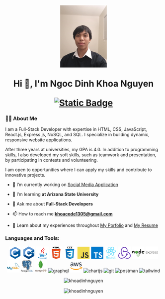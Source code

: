<h1 align="center">
  <img src="./myPhoto.jpg" width="150px" height="200px" border-radius="20px" alt="my photo">
  <p>Hi 👋, I'm Ngoc Dinh Khoa Nguyen</p>
  <a href="https://www.linkedin.com/in/khoanguyenb203702b5/" target="_blank" rel="noreferrer">
    <img alt="Static Badge" src="https://img.shields.io/badge/LinkedIn-0072B1?style=for-the-badge">
  </a>
</h1>

<h3>🧑‍💻 About Me </h3>

<p>I am a Full-Stack Developer with expertise in HTML, CSS, JavaScript, React.js, Express.js, NoSQL, and SQL. I specialize in building dynamic, responsive website applications.</p>

<p>After three years at universities, my GPA is 4.0. In addition to programming skills, I also developed my soft skills, such as teamwork and presentation, by participating in contests and volunteering.</p>

<p>I am open to opportunities where I can apply my skills and contribute to innovative projects.</p>

- 🔭 I’m currently working on [Social Media Application](https://github.com/KhoaDinhNguyen/messenger)

- 🌱 I’m learning **at Arizona State University**

- 💬 Ask me about **Full-Stack Developers**

- 📫 How to reach me **khoacode1305@gmail.com**

- 📄 Learn about my experiences throughout [My Porfolio](https://ngocdinhkhoanguyen.com/) and [My Resume](https://drive.google.com/file/d/1ATc8ffDaachQaujMR-AEIr-MLqSmUOXT/view?usp=sharing)

<h3 align="left">Languages and Tools:</h3>
<p align="center">
  <img src="https://raw.githubusercontent.com/devicons/devicon/master/icons/c/c-original.svg" alt="c" width="40" height="40" title="C"/>
  <img src="https://raw.githubusercontent.com/devicons/devicon/master/icons/cplusplus/cplusplus-original.svg" alt="cplusplus" width="40" height="40" title="Cpp"/>
  <img src="https://raw.githubusercontent.com/devicons/devicon/master/icons/java/java-original.svg" alt="java" width="40" height="40" title="Java"/>
  <img src="https://raw.githubusercontent.com/devicons/devicon/master/icons/html5/html5-original-wordmark.svg" alt="html5" width="40" height="40" title="HTML"/> 
  <img src="https://raw.githubusercontent.com/devicons/devicon/master/icons/css3/css3-original-wordmark.svg" alt="css3" width="40" height="40" title="CSS"/>
  <img src="https://raw.githubusercontent.com/devicons/devicon/master/icons/javascript/javascript-original.svg" alt="javascript" width="40" height="40" title="JavaScript"/>
  <img src="https://raw.githubusercontent.com/devicons/devicon/master/icons/typescript/typescript-original.svg" alt="typescript" width="40" height="40" title="TypeScript"/> 
  <img src="https://raw.githubusercontent.com/devicons/devicon/master/icons/react/react-original-wordmark.svg" alt="react" width="40" height="40" title="React"/> 
  <img src="https://raw.githubusercontent.com/devicons/devicon/master/icons/redux/redux-original.svg" alt="redux" width="40" height="40" title="Redux"/>
  <img src="https://raw.githubusercontent.com/devicons/devicon/master/icons/nodejs/nodejs-original-wordmark.svg" alt="nodejs" width="40" height="40" title="Node.js" /> 
  <img src="https://raw.githubusercontent.com/devicons/devicon/master/icons/express/express-original-wordmark.svg" alt="express" width="40" height="40" title="Express.js"/>
  <img src="https://raw.githubusercontent.com/devicons/devicon/master/icons/mysql/mysql-original-wordmark.svg" alt="mysql" width="40" height="40" title="MySQL"/>
  <img src="https://raw.githubusercontent.com/devicons/devicon/master/icons/postgresql/postgresql-original-wordmark.svg" alt="postgresql" width="40" height="40" title="PostgreSQL"/>
  <img src="https://raw.githubusercontent.com/devicons/devicon/master/icons/mongodb/mongodb-original-wordmark.svg" alt="mongodb" width="40" height="40" title="MongoDB"/>
  <img src="https://www.vectorlogo.zone/logos/graphql/graphql-icon.svg" alt="graphql" width="40" height="40" title="GraphQL"/>
  <img src="https://raw.githubusercontent.com/devicons/devicon/master/icons/amazonwebservices/amazonwebservices-original-wordmark.svg" alt="aws" width="40" height="40" title="AmazonWeb"/>
  <img src="https://www.chartjs.org/media/logo-title.svg" alt="chartjs" width="40" height="40" title="Chart.js"/>
  <img src="https://www.vectorlogo.zone/logos/git-scm/git-scm-icon.svg" alt="git" width="40" height="40" title="Git"/>
  <img src="https://www.vectorlogo.zone/logos/getpostman/getpostman-icon.svg" alt="postman" width="40" height="40" title="Postman"/>
  <img src="https://www.vectorlogo.zone/logos/tailwindcss/tailwindcss-icon.svg" alt="tailwind" width="40" height="40" title="Tailwind"/>

</p>
<p align="center"><img align="center" src="https://github-readme-stats.vercel.app/api/top-langs?username=khoadinhnguyen&show_icons=true&locale=en&layout=compact" alt="khoadinhnguyen" /></p>

<p align="center"><img align="center" src="https://github-readme-streak-stats.herokuapp.com/?user=khoadinhnguyen&" alt="khoadinhnguyen" /></p>
